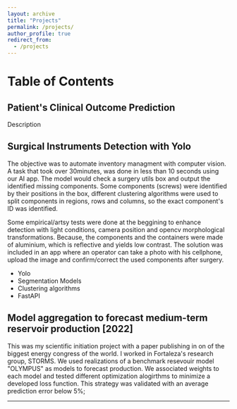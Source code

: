 ```yaml
---
layout: archive
title: "Projects"
permalink: /projects/
author_profile: true
redirect_from:
  - /projects
---
```

# Table of Contents


## Patient's Clinical Outcome Prediction
Description


## Surgical Instruments Detection with Yolo
The objective was to automate inventory managment with computer vision. A task that took over 30minutes, was done in less than 10 seconds using our AI app.
The model would check a surgery utils box and output the identified missing components.
Some components (screws) were identified by their positions in the box, different clustering algorithms were used to split components in regions, rows and columns, so the exact component's ID was identified.

Some empirical/artsy tests were done at the beggining to enhance detection with light conditions, camera position and opencv morphological transformations. Because, the components and the containers were made of aluminium, which is reflective and yields low contrast.
The solution was included in an app where an operator can take a photo with his cellphone, upload the image and confirm/correct the used components after surgery.

- Yolo
- Segmentation Models
- Clustering algorithms
- FastAPI


## Model aggregation to forecast medium-term reservoir production [2022]
This was my scientific initiation project with a paper publishing in on of the biggest energy congress of the world.
I worked in Fortaleza's research group, STORMS. We used realizations of a benchmark resevouir model "OLYMPUS" as models to forecast production.
We associated weights to each model and tested different optimization alogirthms to minimize a developed loss function.
This strategy was validated with an average prediction error below 5%;


--- 
